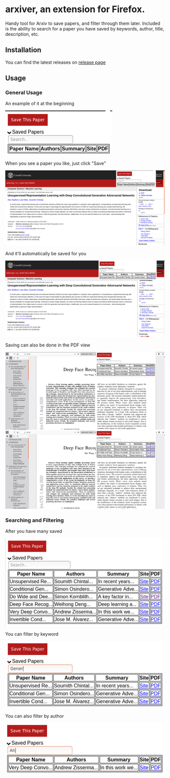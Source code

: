 # arxiver, an extension for Firefox.
Handy tool for Arxiv to save papers, and filter through them later. Included is the ability to search for a paper you have saved by keywords, author, title, description, etc.

## Installation
You can find the latest releases on [release page](https://github.com/joeyism/arxiver-firefox/releases)

## Usage

### General Usage

An example of it at the beginning

![](/doc/sample.png)


When you see a paper you like, just click "Save"

![](/doc/usage1.png)


And it'll automatically be saved for you

![](/doc/usage2.png)

Saving can also be done in the PDF view

![](/doc/usage-pdf1.png)
![](/doc/usage-pdf2.png)

### Searching and Filtering
After you have many saved

![](/doc/usage-search1.png)


You can filter by keyword

![](/doc/usage-search-keyword.png)

You can also filter by author

![](/doc/usage-search-author.png)
